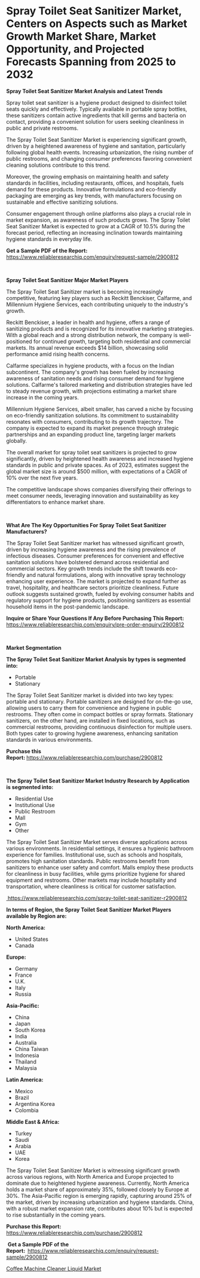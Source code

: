 <p><h1>Spray Toilet Seat Sanitizer Market, Centers on Aspects such as Market Growth Market Share, Market Opportunity, and Projected Forecasts Spanning from 2025 to 2032</h1></p><p><strong>Spray Toilet Seat Sanitizer Market Analysis and Latest Trends</strong></p>
<p><p>Spray toilet seat sanitizer is a hygiene product designed to disinfect toilet seats quickly and effectively. Typically available in portable spray bottles, these sanitizers contain active ingredients that kill germs and bacteria on contact, providing a convenient solution for users seeking cleanliness in public and private restrooms.</p><p>The Spray Toilet Seat Sanitizer Market is experiencing significant growth, driven by a heightened awareness of hygiene and sanitation, particularly following global health events. Increasing urbanization, the rising number of public restrooms, and changing consumer preferences favoring convenient cleaning solutions contribute to this trend. </p><p>Moreover, the growing emphasis on maintaining health and safety standards in facilities, including restaurants, offices, and hospitals, fuels demand for these products. Innovative formulations and eco-friendly packaging are emerging as key trends, with manufacturers focusing on sustainable and effective sanitizing solutions. </p><p>Consumer engagement through online platforms also plays a crucial role in market expansion, as awareness of such products grows. The Spray Toilet Seat Sanitizer Market is expected to grow at a CAGR of 10.5% during the forecast period, reflecting an increasing inclination towards maintaining hygiene standards in everyday life.</p></p>
<p><strong>Get a Sample PDF of the Report:&nbsp;</strong> <a href="https://www.reliableresearchiq.com/enquiry/request-sample/2900812?utm_campaign=2302&utm_medium=2&utm_source=Github&utm_content=ia&utm_term=16032025&utm_id=spray-toilet-seat-sanitizer">https://www.reliableresearchiq.com/enquiry/request-sample/2900812</a></p>
<p>&nbsp;</p>
<p><strong>Spray Toilet Seat Sanitizer Major Market Players</strong></p>
<p><p>The Spray Toilet Seat Sanitizer market is becoming increasingly competitive, featuring key players such as Reckitt Benckiser, Calfarme, and Millennium Hygiene Services, each contributing uniquely to the industry's growth.</p><p>Reckitt Benckiser, a leader in health and hygiene, offers a range of sanitizing products and is recognized for its innovative marketing strategies. With a global reach and a strong distribution network, the company is well-positioned for continued growth, targeting both residential and commercial markets. Its annual revenue exceeds $14 billion, showcasing solid performance amid rising health concerns.</p><p>Calfarme specializes in hygiene products, with a focus on the Indian subcontinent. The company's growth has been fueled by increasing awareness of sanitation needs and rising consumer demand for hygiene solutions. Calfarme's tailored marketing and distribution strategies have led to steady revenue growth, with projections estimating a market share increase in the coming years.</p><p>Millennium Hygiene Services, albeit smaller, has carved a niche by focusing on eco-friendly sanitization solutions. Its commitment to sustainability resonates with consumers, contributing to its growth trajectory. The company is expected to expand its market presence through strategic partnerships and an expanding product line, targeting larger markets globally.</p><p>The overall market for spray toilet seat sanitizers is projected to grow significantly, driven by heightened health awareness and increased hygiene standards in public and private spaces. As of 2023, estimates suggest the global market size is around $500 million, with expectations of a CAGR of 10% over the next five years.</p><p>The competitive landscape shows companies diversifying their offerings to meet consumer needs, leveraging innovation and sustainability as key differentiators to enhance market share.</p></p>
<p>&nbsp;</p>
<p><strong>What Are The Key Opportunities For Spray Toilet Seat Sanitizer Manufacturers?</strong></p>
<p><p>The Spray Toilet Seat Sanitizer market has witnessed significant growth, driven by increasing hygiene awareness and the rising prevalence of infectious diseases. Consumer preferences for convenient and effective sanitation solutions have bolstered demand across residential and commercial sectors. Key growth trends include the shift towards eco-friendly and natural formulations, along with innovative spray technology enhancing user experience. The market is projected to expand further as travel, hospitality, and healthcare sectors prioritize cleanliness. Future outlook suggests sustained growth, fueled by evolving consumer habits and regulatory support for hygiene products, positioning sanitizers as essential household items in the post-pandemic landscape.</p></p>
<p><strong>Inquire or Share Your Questions If Any Before Purchasing This Report:</strong> <a href="https://www.reliableresearchiq.com/enquiry/pre-order-enquiry/2900812?utm_campaign=2302&utm_medium=2&utm_source=Github&utm_content=ia&utm_term=16032025&utm_id=spray-toilet-seat-sanitizer">https://www.reliableresearchiq.com/enquiry/pre-order-enquiry/2900812</a></p>
<p>&nbsp;</p>
<p><strong>Market Segmentation</strong></p>
<p><strong>The Spray Toilet Seat Sanitizer Market Analysis by types is segmented into:</strong></p>
<p><ul><li>Portable</li><li>Stationary</li></ul></p>
<p><p>The Spray Toilet Seat Sanitizer market is divided into two key types: portable and stationary. Portable sanitizers are designed for on-the-go use, allowing users to carry them for convenience and hygiene in public restrooms. They often come in compact bottles or spray formats. Stationary sanitizers, on the other hand, are installed in fixed locations, such as commercial restrooms, providing continuous disinfection for multiple users. Both types cater to growing hygiene awareness, enhancing sanitation standards in various environments.</p></p>
<p><strong>Purchase this Report:&nbsp;</strong><a href="https://www.reliableresearchiq.com/purchase/2900812?utm_campaign=2302&utm_medium=2&utm_source=Github&utm_content=ia&utm_term=16032025&utm_id=spray-toilet-seat-sanitizer">https://www.reliableresearchiq.com/purchase/2900812</a></p>
<p>&nbsp;</p>
<p><strong>The Spray Toilet Seat Sanitizer Market Industry Research by Application is segmented into:</strong></p>
<p><ul><li>Residential Use</li><li>Institutional Use</li><li>Public Restroom</li><li>Mall</li><li>Gym</li><li>Other</li></ul></p>
<p><p>The Spray Toilet Seat Sanitizer Market serves diverse applications across various environments. In residential settings, it ensures a hygienic bathroom experience for families. Institutional use, such as schools and hospitals, promotes high sanitation standards. Public restrooms benefit from sanitizers to enhance user safety and comfort. Malls employ these products for cleanliness in busy facilities, while gyms prioritize hygiene for shared equipment and restrooms. Other markets may include hospitality and transportation, where cleanliness is critical for customer satisfaction.</p></p>
<p><a href="https://www.reliableresearchiq.com/spray-toilet-seat-sanitizer-r2900812?utm_campaign=2302&utm_medium=2&utm_source=Github&utm_content=ia&utm_term=16032025&utm_id=spray-toilet-seat-sanitizer">&nbsp;https://www.reliableresearchiq.com/spray-toilet-seat-sanitizer-r2900812</a></p>
<p><strong>In terms of Region, the Spray Toilet Seat Sanitizer Market Players available by Region are:</strong></p>
<p>
    <p> <strong> North America: </strong>
        <ul>
            <li>United States</li>
            <li>Canada</li>
        </ul>
        </p> 
    <p> <strong> Europe: </strong>
        <ul>
            <li>Germany</li>
            <li>France</li>
            <li>U.K.</li>
            <li>Italy</li>
            <li>Russia</li>
        </ul>
        </p> 
    <p> <strong> Asia-Pacific: </strong>
        <ul>
            <li>China</li>
            <li>Japan</li>
            <li>South Korea</li>
            <li>India</li>
            <li>Australia</li>
            <li>China Taiwan</li>
            <li>Indonesia</li>
            <li>Thailand</li>
            <li>Malaysia</li>
        </ul>
        </p> 
    <p> <strong> Latin America: </strong>
        <ul>
            <li>Mexico</li>
            <li>Brazil</li>
            <li>Argentina Korea</li>
            <li>Colombia</li>
        </ul>
        </p> 
    <p> <strong> Middle East & Africa: </strong>
        <ul>
            <li>Turkey</li>
            <li>Saudi</li>
            <li>Arabia</li>
            <li>UAE</li>
            <li>Korea</li>
        </ul>
    </p>
    </p>
<p><p>The Spray Toilet Seat Sanitizer Market is witnessing significant growth across various regions, with North America and Europe projected to dominate due to heightened hygiene awareness. Currently, North America holds a market share of approximately 35%, followed closely by Europe at 30%. The Asia-Pacific region is emerging rapidly, capturing around 25% of the market, driven by increasing urbanization and hygiene standards. China, with a robust market expansion rate, contributes about 10% but is expected to rise substantially in the coming years.</p></p>
<p><strong>Purchase this Report: </strong><a href="https://www.reliableresearchiq.com/purchase/2900812?utm_campaign=2302&utm_medium=2&utm_source=Github&utm_content=ia&utm_term=16032025&utm_id=spray-toilet-seat-sanitizer">https://www.reliableresearchiq.com/purchase/2900812</a></p>
<p>&nbsp;<strong>Get a Sample PDF of the Report:&nbsp;&nbsp;</strong><a href="https://www.reliableresearchiq.com/enquiry/request-sample/2900812?utm_campaign=2302&utm_medium=2&utm_source=Github&utm_content=ia&utm_term=16032025&utm_id=spray-toilet-seat-sanitizer">https://www.reliableresearchiq.com/enquiry/request-sample/2900812</a></p>
<p><strong></strong></p>
<p><p><a href="https://github.com/FosterFahey91/Market-Research-Report-List-1/blob/main/coffee-machine-cleaner-liquid-market.md?utm_campaign=2302&utm_medium=2&utm_source=Github&utm_content=ia&utm_term=16032025&utm_id=spray-toilet-seat-sanitizer">Coffee Machine Cleaner Liquid Market</a></p></p>
